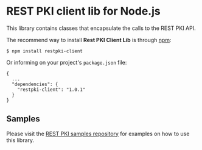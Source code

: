 REST PKI client lib for Node.js
===============================
This library contains classes that encapsulate the calls to the REST PKI API.

The recommend way to install **Rest PKI Client Lib** is through [npm](https://www.npmjs.com/):

    $ npm install restpki-client

Or informing on your project's `package.json` file:

    {
      ...
      "dependencies": {
        "restpki-client": "1.0.1"
      }
    }

Samples
-------

Please visit the [REST PKI samples repository](https://github.com/LacunaSoftware/RestPkiSamples/tree/master/NodeJS)
for examples on how to use this library.
